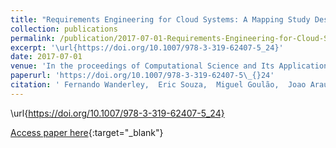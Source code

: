 ```yaml
---
title: "Requirements Engineering for Cloud Systems: A Mapping Study Design"
collection: publications
permalink: /publication/2017-07-01-Requirements-Engineering-for-Cloud-Systems-A-Mapping-Study-Design
excerpt: '\url{https://doi.org/10.1007/978-3-319-62407-5_24}'
date: 2017-07-01
venue: 'In the proceedings of Computational Science and Its Applications -- ICCSA 2017: 17th International Conference, Proceedings, Part VI'
paperurl: 'https://doi.org/10.1007/978-3-319-62407-5\_{}24'
citation: ' Fernando Wanderley,  Eric Souza,  Miguel Goulão,  Joao Araujo,  Gilberto Cysneiros,  Ananya Misra, &quot;Requirements Engineering for Cloud Systems: A Mapping Study Design.&quot; In the proceedings of Computational Science and Its Applications -- ICCSA 2017: 17th International Conference, Proceedings, Part VI, 2017.'
---
```

\url{https://doi.org/10.1007/978-3-319-62407-5_24}

[Access paper here](https://doi.org/10.1007/978-3-319-62407-5\_{}24){:target="_blank"}
